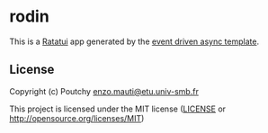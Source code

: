 # rodin

This is a [Ratatui] app generated by the [event driven async template].

[Ratatui]: https://ratatui.rs
[event driven async template]: https://github.com/ratatui/templates/tree/main/event-driven-async

## License

Copyright (c) Poutchy <enzo.mauti@etu.univ-smb.fr>

This project is licensed under the MIT license ([LICENSE] or <http://opensource.org/licenses/MIT>)

[LICENSE]: ./LICENSE
